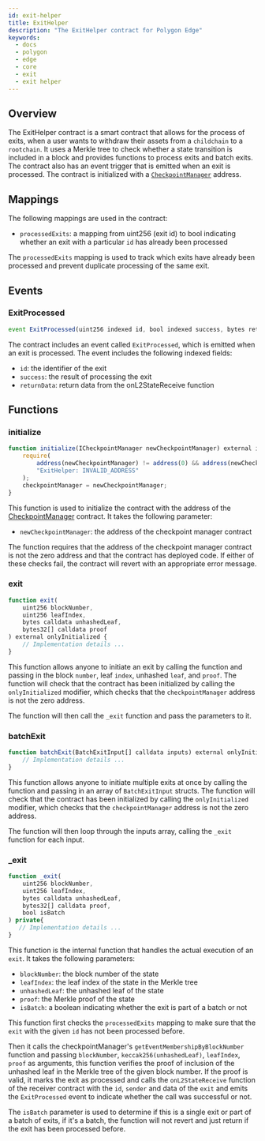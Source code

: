 ```yaml
---
id: exit-helper
title: ExitHelper
description: "The ExitHelper contract for Polygon Edge"
keywords:
  - docs
  - polygon
  - edge
  - core
  - exit
  - exit helper
---
```


## Overview

The ExitHelper contract is a smart contract that allows for the process of
exits, when a user wants to withdraw their assets from a `childchain` to a
`rootchain`. It uses a Merkle tree to check whether a state transition is included
in a block and provides functions to process exits and batch exits. The contract
also has an event trigger that is emitted when an exit is processed. The contract
is initialized with a [`CheckpointManager`](checkpoint-manager.md) address.

## Mappings

The following mappings are used in the contract:

- `processedExits`: a mapping from uint256 (exit id) to bool indicating whether an
  exit with a particular `id` has already been processed

The `processedExits` mapping is used to track which exits have already been processed and
prevent duplicate processing of the same exit.

## Events

### ExitProcessed

```js
event ExitProcessed(uint256 indexed id, bool indexed success, bytes returnData);
```

The contract includes an event called `ExitProcessed`, which is emitted when an exit
is processed. The event includes the following indexed fields:

- `id`: the identifier of the exit
- `success`: the result of processing the exit
- `returnData`: return data from the onL2StateReceive function

## Functions

### initialize

```js
function initialize(ICheckpointManager newCheckpointManager) external initializer {
    require(
        address(newCheckpointManager) != address(0) && address(newCheckpointManager).code.length != 0,
        "ExitHelper: INVALID_ADDRESS"
    );
    checkpointManager = newCheckpointManager;
}
```

This function is used to initialize the contract with the address of the
[CheckpointManager](checkpoint-manager.md) contract. It takes the following parameter:

- `newCheckpointManager`: the address of the checkpoint manager contract

The function requires that the address of the checkpoint manager contract is not the
zero address and that the contract has deployed code. If either of these checks fail,
the contract will revert with an appropriate error message.

### exit

```js
function exit(
    uint256 blockNumber,
    uint256 leafIndex,
    bytes calldata unhashedLeaf,
    bytes32[] calldata proof
) external onlyInitialized {
    // Implementation details ...
}
```

This function allows anyone to initiate an exit by calling the function
and passing in the block `number`, leaf `index`, unhashed `leaf`, and `proof`.
The function will check that the contract has been initialized by calling the
`onlyInitialized` modifier, which checks that the `checkpointManager` address
is not the zero address.

The function will then call the `_exit` function and pass the parameters to it.

### batchExit

```js
function batchExit(BatchExitInput[] calldata inputs) external onlyInitialized{
    // Implementation details ...
}
```

This function allows anyone to initiate multiple exits at once by calling the
function and passing in an array of `BatchExitInput` structs. The function will
check that the contract has been initialized by calling the `onlyInitialized` modifier,
which checks that the `checkpointManager` address is not the zero address.

The function will then loop through the inputs array, calling the `_exit` function for
each input.

### _exit

```js
function _exit(
    uint256 blockNumber,
    uint256 leafIndex,
    bytes calldata unhashedLeaf,
    bytes32[] calldata proof,
    bool isBatch
) private{
   // Implementation details ...
}
```

This function is the internal function that handles the actual execution of an `exit`.
It takes the following parameters:

- `blockNumber`: the block number of the state
- `leafIndex`: the leaf index of the state in the Merkle tree
- `unhashedLeaf`: the unhashed leaf of the state
- `proof`: the Merkle proof of the state
- `isBatch`: a boolean indicating whether the exit is part of a batch or not

This function first checks the `processedExits` mapping to make sure that the `exit`
with the given `id` has not been processed before.

Then it calls the checkpointManager's `getEventMembershipByBlockNumber` function and
passing `blockNumber`, `keccak256(unhashedLeaf)`, `leafIndex`, `proof` as arguments,
this function verifies the proof of inclusion of the unhashed leaf in the Merkle tree
of the given block number. If the proof is valid, it marks the exit as processed and
calls the `onL2StateReceive` function of the receiver contract with the `id`, `sender`
and data of the `exit` and emits the `ExitProcessed` event to indicate whether the call
was successful or not.

The `isBatch` parameter is used to determine if this is a single exit or part of a batch
of exits, if it's a batch, the function will not revert and just return if the exit has
been processed before.

